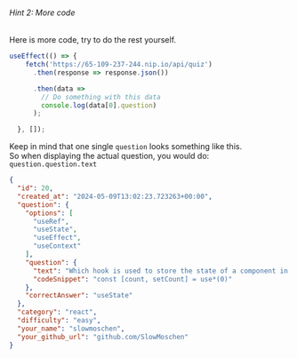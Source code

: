 ###### Hint 2: More code


Here is more code, try to do the rest yourself.


```javascript
useEffect(() => {
    fetch('https://65-109-237-244.nip.io/api/quiz')
      .then(response => response.json())

      .then(data =>
        // Do something with this data
        console.log(data[0].question)
      );

  }, []);

```

Keep in mind that one single `question` looks something like this.  
So when displaying the actual question, you would do: `question.question.text`

```json
{
  "id": 20,
  "created_at": "2024-05-09T13:02:23.723263+00:00",
  "question": {
    "options": [
      "useRef",
      "useState",
      "useEffect",
      "useContext"
    ],
    "question": {
      "text": "Which hook is used to store the state of a component in React?",
      "codeSnippet": "const [count, setCount] = use*(0)"
    },
    "correctAnswer": "useState"
  },
  "category": "react",
  "difficulty": "easy",
  "your_name": "slowmoschen",
  "your_github_url": "github.com/SlowMoschen"
}
```

